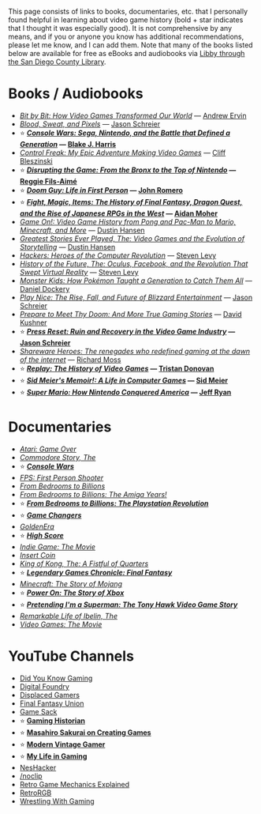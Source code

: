 This page consists of links to books, documentaries, etc. that I personally found helpful in learning about video game history (bold + star indicates that I thought it was especially good).
It is not comprehensive by any means, and if you or anyone you know has additional recommendations, please let me know, and I can add them.
Note that many of the books listed below are available for free as eBooks and audiobooks via [Libby through the San Diego County Library](https://www.sdcl.org/faq/libby/).

# Books / Audiobooks
* [*Bit by Bit: How Video Games Transformed Our World*](https://www.goodreads.com/book/show/32498160-bit-by-bit) — [Andrew Ervin](https://www.goodreads.com/author/show/3504538.Andrew_Ervin)
* [*Blood, Sweat, and Pixels*](https://www.goodreads.com/book/show/34376766-blood-sweat-and-pixels) — [Jason Schreier](https://www.goodreads.com/author/show/16222011.Jason_Schreier)
* ⭐ **[*Console Wars: Sega, Nintendo, and the Battle that Defined a Generation*](https://www.goodreads.com/book/show/18505802-console-wars) — [Blake J. Harris](https://www.goodreads.com/author/show/7307459.Blake_J_Harris)**
* [*Control Freak: My Epic Adventure Making Video Games*](https://www.goodreads.com/book/show/59364103-control-freak) — [Cliff Bleszinski](https://www.goodreads.com/author/show/5295108.Cliff_Bleszinski)
* ⭐ **[*Disrupting the Game: From the Bronx to the Top of Nintendo*](https://www.goodreads.com/book/show/58429316-disrupting-the-game) — [Reggie Fils-Aimé](https://www.goodreads.com/author/show/21618718.Reggie_Fils_Aim_)**
* ⭐ **[*Doom Guy: Life in First Person*](https://www.goodreads.com/book/show/60310722-doom-guy) — [John Romero](https://www.goodreads.com/author/show/945485.John_Romero)**
* ⭐ **[*Fight, Magic, Items: The History of Final Fantasy, Dragon Quest, and the Rise of Japanese RPGs in the West*](https://www.goodreads.com/book/show/60382857-fight-magic-items) — [Aidan Moher](https://www.goodreads.com/author/show/8121753.Aidan_Moher)**
* [*Game On!: Video Game History from Pong and Pac-Man to Mario, Minecraft, and More*](https://www.goodreads.com/book/show/29102835-game-on) — [Dustin Hansen](https://www.goodreads.com/author/show/14742049.Dustin_Hansen)
* [*Greatest Stories Ever Played, The: Video Games and the Evolution of Storytelling*](https://www.goodreads.com/book/show/56978095-the-greatest-stories-ever-played) — [Dustin Hansen](https://www.goodreads.com/author/show/14742049.Dustin_Hansen)
* [*Hackers: Heroes of the Computer Revolution*](https://www.goodreads.com/book/show/56829.Hackers) — [Steven Levy](https://www.goodreads.com/author/show/32131.Steven_Levy)
* [*History of the Future, The: Oculus, Facebook, and the Revolution That Swept Virtual Reality*](https://www.goodreads.com/book/show/34017056-the-history-of-the-future) — [Steven Levy](https://www.goodreads.com/author/show/32131.Steven_Levy)
* [*Monster Kids: How Pokémon Taught a Generation to Catch Them All*](https://www.goodreads.com/book/show/60324166-monster-kids) — [Daniel Dockery](https://www.goodreads.com/author/show/22210656.Daniel_Dockery)
* [*Play Nice: The Rise, Fall, and Future of Blizzard Entertainment*](https://www.goodreads.com/book/show/207567968-play-nice) — [Jason Schreier](https://www.goodreads.com/author/show/16222011.Jason_Schreier)
* [*Prepare to Meet Thy Doom: And More True Gaming Stories*](https://www.goodreads.com/book/show/27430491-prepare-to-meet-thy-doom) — [David Kushner](https://www.goodreads.com/author/show/65730.David_Kushner)
* ⭐ **[*Press Reset: Ruin and Recovery in the Video Game Industry*](https://www.goodreads.com/book/show/55277893-press-reset) — [Jason Schreier](https://www.goodreads.com/author/show/16222011.Jason_Schreier)**
* [*Shareware Heroes: The renegades who redefined gaming at the dawn of the internet*](https://www.goodreads.com/book/show/61272567-shareware-heroes) — [Richard Moss](https://www.goodreads.com/author/show/17823626.Richard_Moss)
* ⭐ **[*Replay: The History of Video Games*](https://www.goodreads.com/book/show/8343159-replay) — [Tristan Donovan](https://www.goodreads.com/author/show/4051429.Tristan_Donovan)**
* ⭐ **[*Sid Meier's Memoir!: A Life in Computer Games*](https://www.goodreads.com/book/show/50489373-sid-meier-s-memoir) — [Sid Meier](https://www.goodreads.com/author/show/5660350.Sid_Meier)**
* ⭐ **[*Super Mario: How Nintendo Conquered America*](https://www.goodreads.com/book/show/10660230-super-mario) — [Jeff Ryan](https://www.goodreads.com/author/show/6950052.Jeff_Ryan)**

# Documentaries
* [*Atari: Game Over*](https://www.imdb.com/title/tt3715406)
* [*Commodore Story, The*](https://www.imdb.com/title/tt6541512)
* ⭐ **[*Console Wars*](https://www.imdb.com/title/tt5215462)**
* [*FPS: First Person Shooter*](https://www.imdb.com/title/tt28681130)
* [*From Bedrooms to Billions*](https://www.imdb.com/title/tt2404567)
* [*From Bedrooms to Billions: The Amiga Years!*](https://www.imdb.com/title/tt4603210)
* ⭐ **[*From Bedrooms to Billions: The Playstation Revolution*](https://www.imdb.com/title/tt5843300)**
* ⭐ **[*Game Changers*](https://www.imdb.com/title/tt34238877)**
* [*GoldenEra*](https://www.imdb.com/title/tt11753760)
* ⭐ **[*High Score*](https://www.imdb.com/title/tt12759400)**
* [*Indie Game: The Movie*](https://www.imdb.com/title/tt1942884)
* [*Insert Coin*](https://www.imdb.com/title/tt11916218)
* [*King of Kong, The: A Fistful of Quarters*](https://www.imdb.com/title/tt0923752)
* ⭐ **[*Legendary Games Chronicle: Final Fantasy*](https://www3.nhk.or.jp/nhkworld/en/shows/final-fantasy)**
* [*Minecraft: The Story of Mojang*](https://www.imdb.com/title/tt2087878)
* ⭐ **[*Power On: The Story of Xbox*](https://www.imdb.com/title/tt16383352)**
* ⭐ **[*Pretending I'm a Superman: The Tony Hawk Video Game Story*](https://www.imdb.com/title/tt11698280)**
* [*Remarkable Life of Ibelin, The*](https://www.imdb.com/title/tt19811010)
* [*Video Games: The Movie*](https://www.imdb.com/title/tt3214002)

# YouTube Channels
* [Did You Know Gaming](https://www.youtube.com/@DidYouKnowGamin)
* [Digital Foundry](https://www.youtube.com/@DigitalFoundry)
* [Displaced Gamers](https://www.youtube.com/@DisplacedGamers)
* [Final Fantasy Union](https://www.youtube.com/@FinalFantasyUnion)
* [Game Sack](https://www.youtube.com/@GameSack)
* ⭐ **[Gaming Historian](https://www.youtube.com/@GamingHistorian)**
* ⭐ **[Masahiro Sakurai on Creating Games](https://www.youtube.com/@sora_sakurai_en)**
* ⭐ **[Modern Vintage Gamer](https://www.youtube.com/@ModernVintageGamer)**
* ⭐ **[My Life in Gaming](https://www.youtube.com/c/mylifeingaming)**
* [NesHacker](https://www.youtube.com/@NesHacker)
* [/noclip](https://www.youtube.com/@NoclipDocs)
* [Retro Game Mechanics Explained](https://www.youtube.com/@RGMechEx)
* [RetroRGB](https://www.youtube.com/@RetroRGB)
* [Wrestling With Gaming](https://www.youtube.com/@WrestlingWithGaming)
